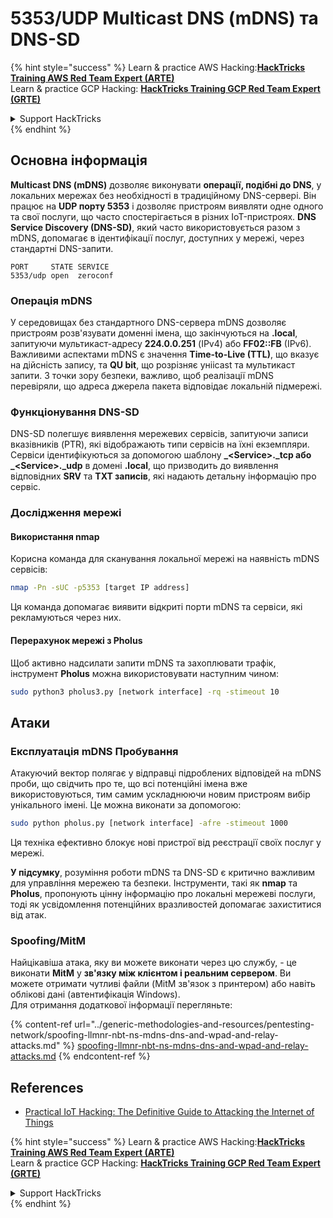 # 5353/UDP Multicast DNS (mDNS) та DNS-SD

{% hint style="success" %}
Learn & practice AWS Hacking:<img src="/.gitbook/assets/arte.png" alt="" data-size="line">[**HackTricks Training AWS Red Team Expert (ARTE)**](https://training.hacktricks.xyz/courses/arte)<img src="/.gitbook/assets/arte.png" alt="" data-size="line">\
Learn & practice GCP Hacking: <img src="/.gitbook/assets/grte.png" alt="" data-size="line">[**HackTricks Training GCP Red Team Expert (GRTE)**<img src="/.gitbook/assets/grte.png" alt="" data-size="line">](https://training.hacktricks.xyz/courses/grte)

<details>

<summary>Support HackTricks</summary>

* Check the [**subscription plans**](https://github.com/sponsors/carlospolop)!
* **Join the** 💬 [**Discord group**](https://discord.gg/hRep4RUj7f) or the [**telegram group**](https://t.me/peass) or **follow** us on **Twitter** 🐦 [**@hacktricks\_live**](https://twitter.com/hacktricks\_live)**.**
* **Share hacking tricks by submitting PRs to the** [**HackTricks**](https://github.com/carlospolop/hacktricks) and [**HackTricks Cloud**](https://github.com/carlospolop/hacktricks-cloud) github repos.

</details>
{% endhint %}

## **Основна інформація**

**Multicast DNS (mDNS)** дозволяє виконувати **операції, подібні до DNS**, у локальних мережах без необхідності в традиційному DNS-сервері. Він працює на **UDP порту 5353** і дозволяє пристроям виявляти одне одного та свої послуги, що часто спостерігається в різних IoT-пристроях. **DNS Service Discovery (DNS-SD)**, який часто використовується разом з mDNS, допомагає в ідентифікації послуг, доступних у мережі, через стандартні DNS-запити.
```
PORT     STATE SERVICE
5353/udp open  zeroconf
```
### **Операція mDNS**

У середовищах без стандартного DNS-сервера mDNS дозволяє пристроям розв'язувати доменні імена, що закінчуються на **.local**, запитуючи мультикаст-адресу **224.0.0.251** (IPv4) або **FF02::FB** (IPv6). Важливими аспектами mDNS є значення **Time-to-Live (TTL)**, що вказує на дійсність запису, та **QU bit**, що розрізняє уніicast та мультикаст запити. З точки зору безпеки, важливо, щоб реалізації mDNS перевіряли, що адреса джерела пакета відповідає локальній підмережі.

### **Функціонування DNS-SD**

DNS-SD полегшує виявлення мережевих сервісів, запитуючи записи вказівників (PTR), які відображають типи сервісів на їхні екземпляри. Сервіси ідентифікуються за допомогою шаблону **_\<Service>.\_tcp або \_\<Service>.\_udp** в домені **.local**, що призводить до виявлення відповідних **SRV** та **TXT записів**, які надають детальну інформацію про сервіс.

### **Дослідження мережі**

#### **Використання nmap**

Корисна команда для сканування локальної мережі на наявність mDNS сервісів:
```bash
nmap -Pn -sUC -p5353 [target IP address]
```
Ця команда допомагає виявити відкриті порти mDNS та сервіси, які рекламуються через них.

#### **Перерахунок мережі з Pholus**

Щоб активно надсилати запити mDNS та захоплювати трафік, інструмент **Pholus** можна використовувати наступним чином:
```bash
sudo python3 pholus3.py [network interface] -rq -stimeout 10
```
## Атаки

### **Експлуатація mDNS Пробування**

Атакуючий вектор полягає у відправці підроблених відповідей на mDNS проби, що свідчить про те, що всі потенційні імена вже використовуються, тим самим ускладнюючи новим пристроям вибір унікального імені. Це можна виконати за допомогою:
```bash
sudo python pholus.py [network interface] -afre -stimeout 1000
```
Ця техніка ефективно блокує нові пристрої від реєстрації своїх послуг у мережі.

**У підсумку**, розуміння роботи mDNS та DNS-SD є критично важливим для управління мережею та безпеки. Інструменти, такі як **nmap** та **Pholus**, пропонують цінну інформацію про локальні мережеві послуги, тоді як усвідомлення потенційних вразливостей допомагає захиститися від атак.

### Spoofing/MitM

Найцікавіша атака, яку ви можете виконати через цю службу, - це виконати **MitM** у **зв'язку між клієнтом і реальним сервером**. Ви можете отримати чутливі файли (MitM зв'язок з принтером) або навіть облікові дані (автентифікація Windows).\
Для отримання додаткової інформації перегляньте:

{% content-ref url="../generic-methodologies-and-resources/pentesting-network/spoofing-llmnr-nbt-ns-mdns-dns-and-wpad-and-relay-attacks.md" %}
[spoofing-llmnr-nbt-ns-mdns-dns-and-wpad-and-relay-attacks.md](../generic-methodologies-and-resources/pentesting-network/spoofing-llmnr-nbt-ns-mdns-dns-and-wpad-and-relay-attacks.md)
{% endcontent-ref %}

## References

* [Practical IoT Hacking: The Definitive Guide to Attacking the Internet of Things](https://books.google.co.uk/books/about/Practical\_IoT\_Hacking.html?id=GbYEEAAAQBAJ\&redir\_esc=y)

{% hint style="success" %}
Learn & practice AWS Hacking:<img src="/.gitbook/assets/arte.png" alt="" data-size="line">[**HackTricks Training AWS Red Team Expert (ARTE)**](https://training.hacktricks.xyz/courses/arte)<img src="/.gitbook/assets/arte.png" alt="" data-size="line">\
Learn & practice GCP Hacking: <img src="/.gitbook/assets/grte.png" alt="" data-size="line">[**HackTricks Training GCP Red Team Expert (GRTE)**<img src="/.gitbook/assets/grte.png" alt="" data-size="line">](https://training.hacktricks.xyz/courses/grte)

<details>

<summary>Support HackTricks</summary>

* Check the [**subscription plans**](https://github.com/sponsors/carlospolop)!
* **Join the** 💬 [**Discord group**](https://discord.gg/hRep4RUj7f) or the [**telegram group**](https://t.me/peass) or **follow** us on **Twitter** 🐦 [**@hacktricks\_live**](https://twitter.com/hacktricks\_live)**.**
* **Share hacking tricks by submitting PRs to the** [**HackTricks**](https://github.com/carlospolop/hacktricks) and [**HackTricks Cloud**](https://github.com/carlospolop/hacktricks-cloud) github repos.

</details>
{% endhint %}
